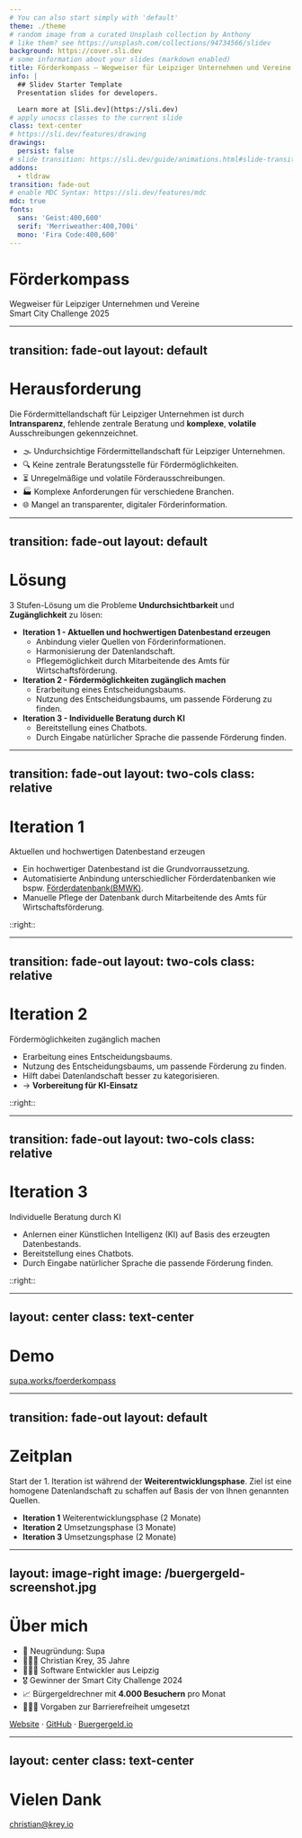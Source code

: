 ```yaml
---
# You can also start simply with 'default'
theme: ./theme
# random image from a curated Unsplash collection by Anthony
# like them? see https://unsplash.com/collections/94734566/slidev
background: https://cover.sli.dev
# some information about your slides (markdown enabled)
title: Förderkompass – Wegweiser für Leipziger Unternehmen und Vereine
info: |
  ## Slidev Starter Template
  Presentation slides for developers.

  Learn more at [Sli.dev](https://sli.dev)
# apply unocss classes to the current slide
class: text-center
# https://sli.dev/features/drawing
drawings:
  persist: false
# slide transition: https://sli.dev/guide/animations.html#slide-transitions
addons:
  - tldraw
transition: fade-out
# enable MDC Syntax: https://sli.dev/features/mdc
mdc: true
fonts:
  sans: 'Geist:400,600'
  serif: 'Merriweather:400,700i'
  mono: 'Fira Code:400,600'
---
```


# Förderkompass

Wegweiser für Leipziger Unternehmen und Vereine
<br>
Smart City Challenge 2025

<!-- <div @click="$slidev.nav.next" class="mt-12 py-1">
  Press Space for next page <carbon:arrow-right />
</div> -->

<div class="abs-br m-6 text-xl">
  <a href="https://github.com/zeekrey/foerderkompass" target="_blank" class="slidev-icon-btn">
    <carbon:logo-github />
  </a>
</div>

<!--
The last comment block of each slide will be treated as slide notes. It will be visible and editable in Presenter Mode along with the slide. [Read more in the docs](https://sli.dev/guide/syntax.html#notes)
-->

---
transition: fade-out
layout: default
---

# Herausforderung

Die Fördermittellandschaft für Leipziger Unternehmen ist durch **Intransparenz**, fehlende zentrale Beratung und **komplexe**, **volatile** Ausschreibungen gekennzeichnet.

- 🌫️ Undurchsichtige Fördermittellandschaft für Leipziger Unternehmen.
- 🔍 Keine zentrale Beratungsstelle für Fördermöglichkeiten.
- ⏳ Unregelmäßige und volatile Förderausschreibungen.
- 🏭 Komplexe Anforderungen für verschiedene Branchen.
- 🌐 Mangel an transparenter, digitaler Förderinformation.

<!--
Here is another comment.
-->

---
transition: fade-out
layout: default
---

# Lösung

3 Stufen-Lösung um die Probleme **Undurchsichtbarkeit** und **Zugänglichkeit** zu lösen:

<v-clicks>

- **Iteration 1 - Aktuellen und hochwertigen Datenbestand erzeugen**
  - Anbindung vieler Quellen von Förderinformationen.
  - Harmonisierung der Datenlandschaft.
  - Pflegemöglichkeit durch Mitarbeitende des Amts für Wirtschaftsförderung.
- **Iteration 2 - Fördermöglichkeiten zugänglich machen**
  - Erarbeitung eines Entscheidungsbaums.
  - Nutzung des Entscheidungsbaums, um passende Förderung zu finden.
- **Iteration 3 - Individuelle Beratung durch KI**
  - Bereitstellung eines Chatbots.
  - Durch Eingabe natürlicher Sprache die passende Förderung finden.

</v-clicks>

---
transition: fade-out
layout: two-cols
class: relative
---

# Iteration 1

Aktuellen und hochwertigen Datenbestand erzeugen

- Ein hochwertiger Datenbestand ist die Grundvorraussetzung.
- Automatisierte Anbindung unterschiedlicher Förderdatenbanken wie bspw. [Förderdatenbank(BMWK)](https://www.foerderdatenbank.de/).
- Manuelle Pflege der Datenbank durch Mitarbeitende des Amts für Wirtschaftsförderung.

::right::

<tldraw class="inset-0" doc="tldraw/doc-sy_-d0Yjga3U1r1aOTNla.json"></tldraw>

---
transition: fade-out
layout: two-cols
class: relative
---

# Iteration 2

Fördermöglichkeiten zugänglich machen

- Erarbeitung eines Entscheidungsbaums.
- Nutzung des Entscheidungsbaums, um passende Förderung zu finden.
- Hilft dabei Datenlandschaft besser zu kategorisieren.
- → **Vorbereitung für KI-Einsatz**

::right::

<tldraw class="inset-0" doc="tldraw/doc-VqS_bjfYKBQ8gkoT36mMZ.json"></tldraw>

---
transition: fade-out
layout: two-cols
class: relative
---

# Iteration 3

Individuelle Beratung durch KI

- Anlernen einer Künstlichen Intelligenz (KI) auf Basis des erzeugten Datenbestands.
- Bereitstellung eines Chatbots.
- Durch Eingabe natürlicher Sprache die passende Förderung finden.

::right::

<tldraw class="inset-0" doc="tldraw/doc-k7pK4KJYBoozUcTFGIYwm.json"></tldraw>

---
layout: center
class: text-center
---

# Demo


[supa.works/foerderkompass](https://supa.works/foerderkompass)


---
transition: fade-out
layout: default
---

# Zeitplan

Start der 1. Iteration ist während der **Weiterentwicklungsphase**. Ziel ist eine homogene Datenlandschaft zu schaffen auf Basis der von Ihnen genannten Quellen.


<ul class="list-none flex border border-zinc-300 rounded-lg divide-zinc-300 divide-x space-x-4">
  <li class="list-none flex-1/4 p-0 py-2 m-0">
    <strong class="block">Iteration 1</strong>
    <span class="text-sm">Weiterentwicklungsphase (2 Monate)</span>
    </li>
  <li class="list-none flex-2/4 p-0 py-2 m-0">
    <strong class="block">Iteration 2</strong>
    <span class="text-sm">Umsetzungsphase (3 Monate)</span>
  </li>
  <li class="list-none flex-1/4 p-0 py-2 m-0">
    <strong class="block">Iteration 3</strong>
    <span class="text-sm">Umsetzungsphase (2 Monate)</span>
  </li>
</ul>

<!-- - **Iteration 1 - Aktuellen und hochwertigen Datenbestand erzeugen**
  - Anbindung vieler Quellen von Förderinformationen.
  - Harmonisierung der Datenlandschaft.
  - Pflegemöglichkeit durch Mitarbeitende des Amts für Wirtschaftsförderung.
- **Iteration 2 - Fördermöglichkeiten zugänglich machen**
  - Erarbeitung eines Entscheidungsbaums.
  - Nutzung des Entscheidungsbaums, um passende Förderung zu finden.
- **Iteration 3 - Individuelle Beratung durch KI**
  - Bereitstellung eines Chatbots.
  - Durch Eingabe natürlicher Sprache die passende Förderung finden. -->



---
layout: image-right
image: /buergergeld-screenshot.jpg
---

# Über mich

- 💼 Neugründung: Supa
- 👨🏻‍🍳 Christian Krey, 35 Jahre
- 👨🏼‍💻 Software Entwickler aus Leipzig
- 🎖️ Gewinner der Smart City Challenge 2024
- 📈 Bürgergeldrechner mit **4.000 Besuchern** pro Monat
- 🧏🏻‍♀️ Vorgaben zur Barrierefreiheit umgesetzt

<div class="abs-b pl-16">

  [Website](https://supa.works) · [GitHub](https://github.com/zeekrey) · [Buergergeld.io](https://www.buergergeld.io/)

</div>



---
layout: center
class: text-center
---

# Vielen Dank

[christian@krey.io](mailto:christian@krey.io)
